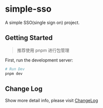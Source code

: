 # simple-sso

A simple SSO(single sign on) project.

## Getting Started

> 推荐使用 pnpm 进行包管理

First, run the development server:

```bash
# Run Dev
pnpm dev
```

## Change Log

Show more detail info, please visit [ChangeLog](CHANGELOG.md)
